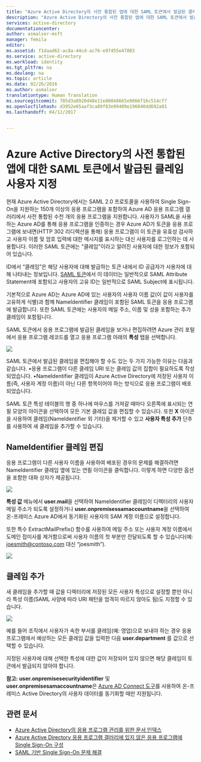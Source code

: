```yaml
---
title: "Azure Active Directory의 사전 통합된 앱에 대한 SAML 토큰에서 발급된 클레임 사용자 지정 | Microsoft Docs"
description: "Azure Active Directory의 사전 통합된 앱에 대한 SAML 토큰에서 발급된 클레임을 사용자 지정하는 방법에 대해 알아봅니다."
services: active-directory
documentationcenter: 
author: asmalser-msft
manager: femila
editor: 
ms.assetid: f1daad62-ac8a-44cd-ac76-e97455e47803
ms.service: active-directory
ms.workload: identity
ms.tgt_pltfrm: na
ms.devlang: na
ms.topic: article
ms.date: 02/26/2016
ms.author: asmalser
translationtype: Human Translation
ms.sourcegitcommit: 785d3a8920d48e11e80048665e9866f16c514cf7
ms.openlocfilehash: d3952e65aaf3ca89f83e99409e196840dd692a01
ms.lasthandoff: 04/12/2017


---
```

# <a name="customizing-claims-issued-in-the-saml-token-for-pre-integrated-apps-in-azure-active-directory"></a>Azure Active Directory의 사전 통합된 앱에 대한 SAML 토큰에서 발급된 클레임 사용자 지정
현재 Azure Active Directory에서는 SAML 2.0 프로토콜을 사용하여 Single Sign-On을 지원하는 150개 이상의 응용 프로그램을 포함하여 Azure AD 응용 프로그램 갤러리에서 사전 통합된 수천 개의 응용 프로그램을 지원합니다. 사용자가 SAML을 사용하는 Azure AD를 통해 응용 프로그램을 인증하는 경우 Azure AD가 토큰을 응용 프로그램에 보내면(HTTP 302 리디렉션을 통해) 응용 프로그램이 이 토큰을 유효성 검사하고 사용자 이름 및 암호 입력에 대한 메시지를 표시하는 대신 사용자를 로그인하는 데 사용합니다. 이러한 SAML 토큰에는 "클레임"이라고 알려진 사용자에 대한 정보가 포함되어 있습니다.

ID에서 “클레임”은 해당 사용자에 대해 발급하는 토큰 내에서 ID 공급자가 사용자에 대해 나타내는 정보입니다. [SAML 토큰](http://en.wikipedia.org/wiki/SAML_2.0)에서 이 데이터는 일반적으로 SAML Attribute Statement에 포함되고 사용자의 고유 ID는 일반적으로 SAML Subject에 표시됩니다.

기본적으로 Azure AD는 Azure AD에 있는 사용자의 사용자 이름 값(이 값이 사용자를 고유하게 식별)과 함께 NameIdentifier 클레임이 포함된 SAML 토큰을 응용 프로그램에 발급합니다. 또한 SAML 토큰에는 사용자의 메일 주소, 이름 및 성을 포함하는 추가 클레임이 포함됩니다.

SAML 토큰에서 응용 프로그램에 발급된 클레임을 보거나 편집하려면 Azure 관리 포털에서 응용 프로그램 레코드를 열고 응용 프로그램 아래의 **특성** 탭을 선택합니다.

![][1]

SAML 토큰에서 발급된 클레임을 편집해야 할 수도 있는 두 가지 가능한 이유는 다음과 같습니다. •응용 프로그램이 다른 클레임 URI 또는 클레임 값의 집합이 필요하도록 작성되었습니다. •NameIdentifier 클레임이 Azure Active Directory에 저장된 사용자 이름(즉, 사용자 계정 이름)이 아닌 다른 항목이어야 하는 방식으로 응용 프로그램이 배포되었습니다. 

SAML 토큰 특성 테이블의 행 중 하나에 마우스를 가져갈 때마다 오른쪽에 표시되는 연필 모양의 아이콘을 선택하여 모든 기본 클레임 값을 편집할 수 있습니다. 또한 **X** 아이콘을 사용하여 클레임(NameIdentifier 외 기타)을 제거할 수 있고 **사용자 특성 추가** 단추를 사용하여 새 클레임을 추가할 수 있습니다.

## <a name="editing-the-nameidentifier-claim"></a>NameIdentifier 클레임 편집
응용 프로그램이 다른 사용자 이름을 사용하여 배포된 경우의 문제를 해결하려면 NameIdentifier 클레임 옆에 있는 연필 아이콘을 클릭합니다. 이렇게 하면 다양한 옵션을 포함한 대화 상자가 제공됩니다.

![][2]

**특성 값** 메뉴에서 **user.mail**을 선택하여 NameIdentifier 클레임이 디렉터리의 사용자 메일 주소가 되도록 설정하거나 **user.onpremisessamaccountname**을 선택하여 온-프레미스 Azure AD에서 동기화된 사용자의 SAM 계정 이름으로 설정합니다. 

또한 특수 ExtractMailPrefix() 함수를 사용하여 메일 주소 또는 사용자 계정 이름에서 도메인 접미사를 제거함으로써 사용자 이름의 첫 부분만 전달되도록 할 수 있습니다(예: joesmith@contoso.com 대신 “joesmith”).

![][3]

## <a name="adding-claims"></a>클레임 추가
새 클레임을 추가할 때 값을 디렉터리에 저장된 모든 사용자 특성으로 설정할 뿐만 아니라 특성 이름(SAML 사양에 따라 URI 패턴을 엄격히 따르지 않아도 됨)도 지정할 수 있습니다.

![][4]

예를 들어 조직에서 사용자가 속한 부서를 클레임(예: 영업)으로 보내야 하는 경우 응용 프로그램에서 예상하는 모든 클레임 값을 입력한 다음 **user.department** 를 값으로 선택할 수 있습니다.

지정된 사용자에 대해 선택한 특성에 대한 값이 저장되어 있지 않으면 해당 클레임이 토큰에서 발급되지 않아야 합니다.

**참고:** **user.onpremisesecurityidentifier** 및 **user.onpremisesamaccountname**은 [Azure AD Connect 도구](../active-directory-aadconnect.md)를 사용하여 온-프레미스 Active Directory의 사용자 데이터를 동기화할 때만 지원됩니다.

## <a name="related-articles"></a>관련 문서
* [Azure Active Directory의 응용 프로그램 관리를 위한 문서 인덱스](../active-directory-apps-index.md)
* [Azure Active Directory 응용 프로그램 갤러리에 있지 않은 응용 프로그램에 Single Sign-On 구성](../active-directory-saas-custom-apps.md)
* [SAML 기반 Single Sign-On 문제 해결](active-directory-saml-debugging.md)

<!--Image references-->
[1]: ../media/active-directory-saml-claims-customization/claimscustomization1.png
[2]: ../media/active-directory-saml-claims-customization/claimscustomization2.png
[3]: ../media/active-directory-saml-claims-customization/claimscustomization3.png
[4]: ../media/active-directory-saml-claims-customization/claimscustomization4.png
